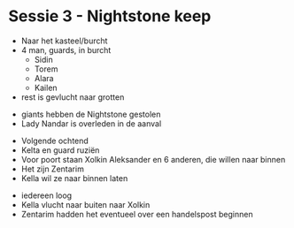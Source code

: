 # Sessie 3 - Nightstone keep

- Naar het kasteel/burcht
- 4 man, guards, in burcht
    - Sidin
    - Torem
    - Alara
    - Kailen
- rest is gevlucht naar grotten

+ giants hebben de Nightstone gestolen
+ Lady Nandar is overleden in de aanval

- Volgende ochtend
- Kelta en guard ruziën
- Voor poort staan Xolkin Aleksander en 6 anderen, die willen naar binnen
- Het zijn Zentarim
- Kella wil ze naar binnen laten

+ iedereen loog
+ Kella vlucht naar buiten naar Xolkin
+ Zentarim hadden het eventueel over een handelspost beginnen
